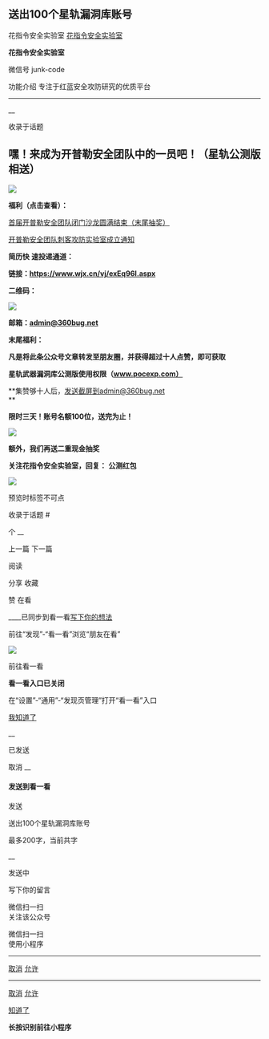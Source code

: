 ##  送出100个星轨漏洞库账号

花指令安全实验室  [ 花指令安全实验室 ](javascript:void\(0\);)

**花指令安全实验室** ![]()

微信号 junk-code

功能介绍 专注于红蓝安全攻防研究的优质平台

____

__

收录于话题

## 嘿！来成为开普勒安全团队中的一员吧！（星轨公测版相送）

![](https://gitee.com/fuli009/images/raw/master/public/20210823183521.png)

 **福利（点击查看）：**  

[首届开普勒安全团队闭门沙龙圆满结束（末尾抽奖）](http://mp.weixin.qq.com/s?__biz=Mzk0NjEyNjY5OQ==&mid=2247485535&idx=1&sn=b4fd7bf5f790fc5c29696c7a5a8e576d&chksm=c30ba25bf47c2b4de9b84b8ff293888844b2e9eb42446583ab2062baae23535b0acdbfb15374&scene=21#wechat_redirect)

[开普勒安全团队刺客攻防实验室成立通知](http://mp.weixin.qq.com/s?__biz=Mzk0NjEyNjY5OQ==&mid=2247485781&idx=1&sn=248cee67ad5f686825e2de583ba5b479&chksm=c30ba351f47c2a4773928a29fb2289ff223e53e41e1f592cec990255afbb9224061ab71b1e1c&scene=21#wechat_redirect)  

 **简历快** **速投递通道：**

 **链接：https://www.wjx.cn/vj/exEq96I.aspx**

 **二维码：**  

![](https://gitee.com/fuli009/images/raw/master/public/20210823183523.png)

 **邮箱：admin@360bug.net**

 **末尾福利：**

 **凡是将此条公众号文章转发至朋友圈，并获得超过十人点赞，即可获取**

 **星轨武器漏洞库公测版使用权限（www.pocexp.com）**

 **集赞够十人后，发送截屏到admin@360bug.net  
**

 **限时三天！账号名额100位，送完为止！**

![](https://gitee.com/fuli009/images/raw/master/public/20210823183524.png)

 **额外，我们再送二重现金抽奖**

 **关注花指令安全实验室，回复：** **公测红包**

![](https://gitee.com/fuli009/images/raw/master/public/20210823183526.png)  

预览时标签不可点

收录于话题 #

个 __

上一篇 下一篇

阅读

分享 收藏

赞 在看

____已同步到看一看[写下你的想法](javascript:;)

前往“发现”-“看一看”浏览“朋友在看”

![](//res.wx.qq.com/mmbizwap/zh_CN/htmledition/images/pic/appmsg/pic_like_comment55871f.png)

前往看一看

**看一看入口已关闭**

在“设置”-“通用”-“发现页管理”打开“看一看”入口

[我知道了](javascript:;)

__

已发送

取消 __

####  发送到看一看

发送

送出100个星轨漏洞库账号

最多200字，当前共字

__

发送中

写下你的留言

微信扫一扫  
关注该公众号

微信扫一扫  
使用小程序

****

[取消](javascript:void\(0\);) [允许](javascript:void\(0\);)

****

[取消](javascript:void\(0\);) [允许](javascript:void\(0\);)

[知道了](javascript:;)

**长按识别前往小程序**

![]()

